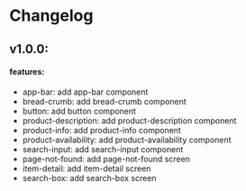 # Changelog

## v1.0.0:

#### features:
 - app-bar: add app-bar component
 - bread-crumb: add bread-crumb component
 - button: add button component
 - product-description: add product-description component
 - product-info: add product-info component
 - product-availability: add product-availability component
 - search-input: add search-input component
 - page-not-found: add page-not-found screen
 - item-detail: add item-detail screen
 - search-box: add search-box screen
